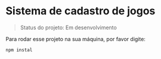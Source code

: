 <h1> Sistema de cadastro de jogos</h1>


>Status do projeto: Em desenvolvimento

Para rodar esse projeto na sua máquina, por favor digite:


```
npm instal
```
